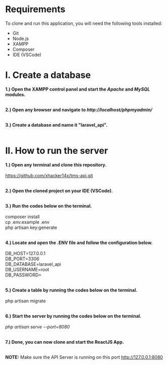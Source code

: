 # Requirements
To clone and run this application, you will need the following tools installed:
- Git
- Node.js
- XAMPP
- Composer
- IDE (VSCode)

# I. Create a database
<b>1.) Open the XAMPP control panel and start the <i>Apache</i> and <i>MySQL</i> modules.</b><br /><br />

<b>2.) Open any browser and navigate to <i>http://localhost/phpmyadmin/</i></b> <br /><br />

<b>3.) Create a database and name it "laravel_api". </b> <br /><br />

# II. How to run the server
<b>1.) Open any terminal and clone this repository.</b><br /><br />
https://github.com/xhacker14x/tms-api.git<br /><br />

<b>2.) Open the cloned project on your IDE (VSCode).</b> <br /><br />

<b>3.) Run the codes below on the terminal.</b> <br /><br />
composer install<br />
cp .env.example .env<br />
php artisan key:generate<br /><br />

<b>4.) Locate and open the .ENV file and follow the configuration below. </b><br /><br />
DB_HOST=127.0.0.1<br />
DB_PORT=3306<br />
DB_DATABASE=laravel_api <br />
DB_USERNAME=root <br />
DB_PASSWORD= <br /><br />

<b>5.) Create a table by running the codes below on the terminal. </b><br /><br />
php artisan migrate<br /><br />

<b>6.) Start the server by running the codes below on the terminal.</b> <br /><br />
<i>php artisan serve --port=8080</i> <br /><br />

<b>7.) Done, you can now clone and start the ReactJS App.</b> <br /><br />

<b>NOTE:</b> Make sure the API Server is running on this port http://127.0.0.1:8080
